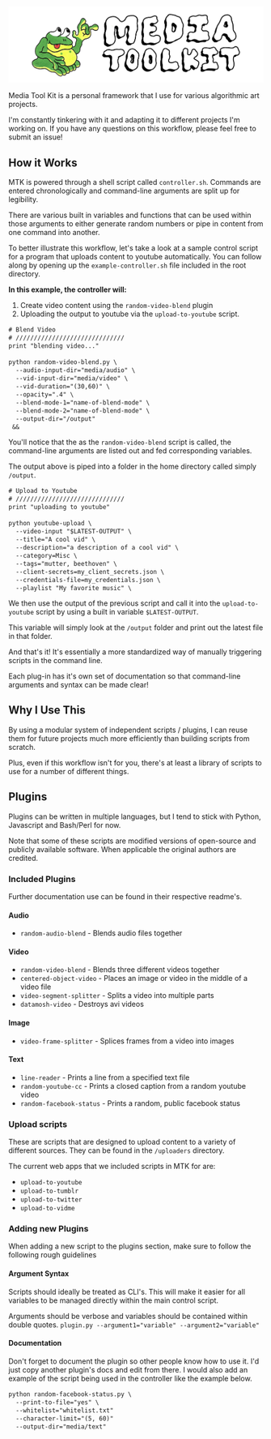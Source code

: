 ![illustration](_app/mtk.png)

Media Tool Kit is a personal framework that I use for various algorithmic art projects.

I'm constantly tinkering with it and adapting it to different projects I'm working on. If you have any questions on this workflow, please feel free to submit an issue!

## How it Works
MTK is powered through a shell script called `controller.sh`. Commands are entered chronologically and command-line arguments are split up for legibility.

There are various built in variables and functions that can be used within those arguments to either generate random numbers or pipe in content from one command into another.

To better illustrate this workflow, let's take a look at a sample control script for a program that uploads content to youtube automatically. You can follow along by opening up the `example-controller.sh` file included in the root directory.

**In this example, the controller will:**
1. Create video content using the `random-video-blend` plugin
2. Uploading the output to youtube via the `upload-to-youtube` script.

```
# Blend Video
# //////////////////////////////
print "blending video..."

python random-video-blend.py \
  --audio-input-dir="media/audio" \
  --vid-input-dir="media/video" \
  --vid-duration="(30,60)" \
  --opacity=".4" \
  --blend-mode-1="name-of-blend-mode" \
  --blend-mode-2="name-of-blend-mode" \
  --output-dir="/output"
 &&
 ```
You'll notice that the as the `random-video-blend` script is called, the command-line arguments are listed out and fed corresponding variables.

The output above is piped into a folder in the home directory called simply `/output`.

```
# Upload to Youtube
# //////////////////////////////
print "uploading to youtube"

python youtube-upload \
  --video-input "$LATEST-OUTPUT" \
  --title="A cool vid" \
  --description="a description of a cool vid" \
  --category=Misc \
  --tags="mutter, beethoven" \
  --client-secrets=my_client_secrets.json \
  --credentials-file=my_credentials.json \
  --playlist "My favorite music" \  
```
We then use the output of the previous script and call it into the `upload-to-youtube` script by using a built in variable `$LATEST-OUTPUT`.

This variable will simply look at the `/output` folder and print out the latest file in that folder.

And that's it! It's essentially a more standardized way of manually triggering scripts in the command line.

Each plug-in has it's own set of documentation so that command-line arguments and syntax can be made clear!

## Why I Use This

By using a modular system of independent scripts / plugins, I can reuse them for future projects much more efficiently than building scripts from scratch.

Plus, even if this workflow isn't for you, there's at least a library of scripts to use for a number of different things.


## Plugins

Plugins can be written in multiple languages, but I tend to stick with Python, Javascript and Bash/Perl for now.

Note that some of these scripts are modified versions of open-source and publicly available software. When applicable the original authors are credited.


### Included Plugins
Further documentation use can be found in their respective readme's.

#### Audio
- `random-audio-blend` - Blends audio files together

#### Video
- `random-video-blend` - Blends three different videos together
- `centered-object-video` - Places an image or video in the middle of a video file
- `video-segment-splitter` - Splits a video into multiple parts
- `datamosh-video` - Destroys avi videos

#### Image
- `video-frame-splitter` - Splices frames from a video into images

#### Text
- `line-reader` - Prints a line from a specified text file
- `random-youtube-cc` - Prints a closed caption from a random youtube video
- `random-facebook-status` - Prints a random, public facebook status


### Upload scripts
These are scripts that are designed to upload content to a variety of different sources. They can be found in the `/uploaders` directory.

The current web apps that we included scripts in MTK for are:
- `upload-to-youtube`
- `upload-to-tumblr`
- `upload-to-twitter`
- `upload-to-vidme`

### Adding new Plugins
When adding a new script to the plugins section, make sure to follow the following rough guidelines

#### Argument Syntax

Scripts should ideally be treated as CLI's. This will make it easier for all variables to be managed directly within the main control script.

Arguments should be verbose and variables should be contained within double quotes. `plugin.py --argument1="variable" --argument2="variable"`


#### Documentation

Don't forget to document the plugin so other people know how to use it. I'd just copy another plugin's docs and edit from there. I would also add an example of the script being used in the controller like the example below.

```
python random-facebook-status.py \
  --print-to-file="yes" \
  --whitelist="whitelist.txt"
  --character-limit="(5, 60)"
  --output-dir="media/text"
```
